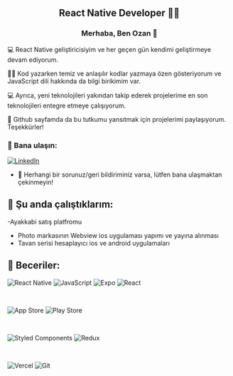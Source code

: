 <h2 align="center">
React Native Developer 👨‍💻
</h2> 


<h3 align="center">
Merhaba, Ben Ozan 👋
</h3>


💻 React Native geliştiricisiyim ve her geçen gün kendimi geliştirmeye devam ediyorum.

👨‍💻 Kod yazarken temiz ve anlaşılır kodlar yazmaya özen gösteriyorum ve JavaScript dili hakkında da bilgi birikimim var. 

💻 Ayrıca, yeni teknolojileri yakından takip ederek projelerime en son teknolojileri entegre etmeye çalışıyorum.

🚀 Github sayfamda da bu tutkumu yansıtmak için projelerimi paylaşıyorum. Teşekkürler!

### 🤝 Bana ulaşın:

[![LinkedIn](https://img.shields.io/badge/linkedin-%230077B5.svg?style=for-the-badge&logo=linkedin&logoColor=white)](https://linkedin.com/in/ozantunaa)
</br>

- 💬 Herhangi bir sorunuz/geri bildiriminiz varsa, lütfen bana ulaşmaktan çekinmeyin!

## 🔭 Şu anda çalıştıklarım:
-Ayakkabi satış platfromu
- Photo markasının Webview ios uygulaması yapımı ve yayına alınması
- Tavan serisi hesaplayıcı ios ve android uygulamaları

## 💼 Beceriler:

![React Native](https://img.shields.io/badge/react_native-%2320232a.svg?style=for-the-badge&logo=react&logoColor=%2361DAFB)
![JavaScript](https://img.shields.io/badge/javascript-%23323330.svg?style=for-the-badge&logo=javascript&logoColor=%23F7DF1E)
![Expo](https://img.shields.io/badge/expo-1C1E24?style=for-the-badge&logo=expo&logoColor=#D04A37)
![React](https://img.shields.io/badge/react-%2320232a.svg?style=for-the-badge&logo=react&logoColor=%2361DAFB)


</br>

![App Store](https://img.shields.io/badge/App_Store-0D96F6?style=for-the-badge&logo=app-store&logoColor=white)
![Play Store](https://img.shields.io/badge/Google_Play-414141?style=for-the-badge&logo=google-play&logoColor=white)

</br>

![Styled Components](https://img.shields.io/badge/styled--components-DB7093?style=for-the-badge&logo=styled-components&logoColor=white)
![Redux](https://img.shields.io/badge/redux-%23593d88.svg?style=for-the-badge&logo=redux&logoColor=white)

</br>

![Vercel](https://img.shields.io/badge/vercel-%23000000.svg?style=for-the-badge&logo=vercel&logoColor=white)
![Git](https://img.shields.io/badge/git-%23F05033.svg?style=for-the-badge&logo=git&logoColor=white)
